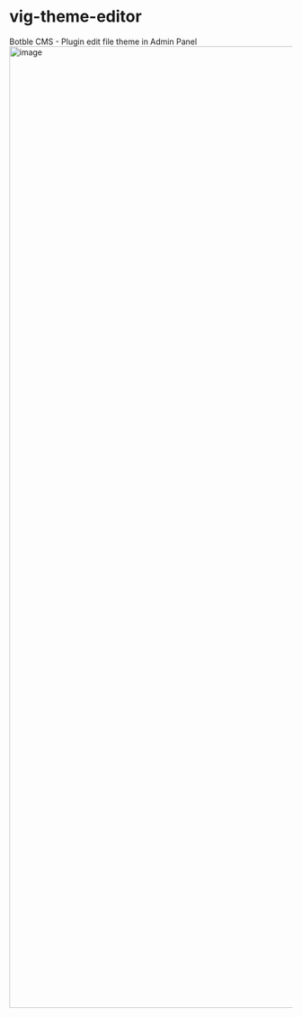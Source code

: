 # vig-theme-editor
Botble CMS - Plugin edit file theme in Admin Panel
<img width="1708" alt="image" src="https://user-images.githubusercontent.com/34742453/220504195-4f720b83-8822-4a8e-b42b-a43fe5e65170.png">
